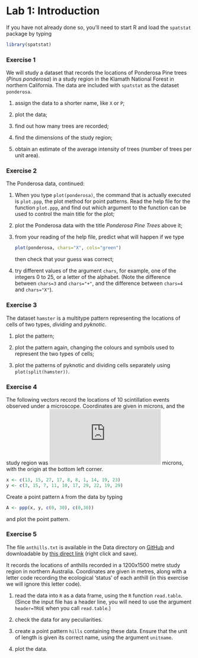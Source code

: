 Lab 1: Introduction
================

If you have not already done so, you’ll need to start R and load the
`spatstat` package by typing

``` r
library(spatstat)
```

### Exercise 1

We will study a dataset that records the locations of Ponderosa Pine
trees (*Pinus ponderosa*) in a study region in the Klamath National
Forest in northern California. The data are included with `spatstat` as
the dataset `ponderosa`.

1.  assign the data to a shorter name, like `X` or `P`;

2.  plot the data;

3.  find out how many trees are recorded;

4.  find the dimensions of the study region;

5.  obtain an estimate of the average intensity of trees (number of
    trees per unit area).

### Exercise 2

The Ponderosa data, continued:

1.  When you type `plot(ponderosa)`, the command that is actually
    executed is `plot.ppp`, the plot method for point patterns. Read the
    help file for the function `plot.ppp`, and find out which argument
    to the function can be used to control the main title for the plot;

2.  plot the Ponderosa data with the title *Ponderosa Pine Trees* above
    it;

3.  from your reading of the help file, predict what will happen if we
    type
    
    ``` r
    plot(ponderosa, chars="X", cols="green")
    ```
    
    then check that your guess was correct;

4.  try different values of the argument `chars`, for example, one of
    the integers 0 to 25, or a letter of the alphabet. (Note the
    difference between `chars=3` and `chars="+"`, and the difference
    between `chars=4` and `chars="X"`).

### Exercise 3

The dataset `hamster` is a multitype pattern representing the locations
of cells of two types, *dividing* and *pyknotic*.

1.  plot the pattern;

2.  plot the pattern again, changing the colours and symbols used to
    represent the two types of cells;

3.  plot the patterns of pyknotic and dividing cells separately using
    `plot(split(hamster))`.

### Exercise 4

The following vectors record the locations of 10 scintillation events
observed under a microscope. Coordinates are given in microns, and the
study region was ![30
\\times 30](https://latex.codecogs.com/png.latex?30%20%5Ctimes%2030
"30 \\times 30") microns, with the origin at the bottom left corner.

``` r
x <- c(13, 15, 27, 17, 8, 8, 1, 14, 19, 23)
y <- c(3, 15, 7, 11, 10, 17, 29, 22, 19, 29)
```

Create a point pattern `A` from the data by typing

``` r
A <- ppp(x, y, c(0, 30), c(0,30))
```

and plot the point pattern.

### Exercise 5

The file `anthills.txt` is available in the Data directory on
[GitHub](https://github.com/spatstat/OGH2021) and downloadable by [this
direct
link](https://raw.githubusercontent.com/spatstat/OGH2021/master/Data/anthills.txt)
(right click and save).

It records the locations of anthills recorded in a 1200x1500 metre study
region in northern Australia. Coordinates are given in metres, along
with a letter code recording the ecological ‘status’ of each anthill (in
this exercise we will ignore this letter code).

1.  read the data into `R` as a data frame, using the `R` function
    `read.table`. (Since the input file has a header line, you will need
    to use the argument `header=TRUE` when you call `read.table`.)

2.  check the data for any peculiarities.

3.  create a point pattern `hills` containing these data. Ensure that
    the unit of length is given its correct name, using the argument
    `unitname`.

4.  plot the data.
